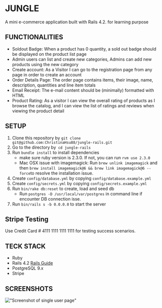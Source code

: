 # JUNGLE

A mini e-commerce application built with Rails 4.2. for learning purpose

## FUNCTIONALITIES
* Soldout Badge: When a product has 0 quantity, a sold out badge should be displayed on the product list page
* Admin users can list and create new categories, Admins can add new products using the new category
* Create account: As a Visitor I can go to the registration page from any page in order to create an account
* Order Details Page: The order page contains items, their image, name, description, quantities and line item totals
* Email Receipt: The e-mail content should be (minimally) formatted with HTML
* Product Rating: As a visitor I can view the overall rating of products as I browse the catalog, and I can view the list of ratings and reviews when viewing the product detail

## SETUP
1. Clone this repository by `git clone git@github.com:ChristinaHsu88/jungle-rails.git`
2. Go to the directory by` cd jungle-rails`
2. Run `bundle install` to install dependencies
    * make sure ruby version is 2.3.0. If not, you can run `rvm use 2.3.0`
    * Mac OSX issue with imagemagick:
      Run `brew unlink imagemagick` and then `brew install imagemagick@6 && brew link imagemagick@6 --force`to resolve the installation issue.
3. Create `config/database.yml` by copying `config/database.example.yml`
4. Create `config/secrets.yml` by copying `config/secrets.example.yml`
5. Run `bin/rake db:reset` to create, load and seed db
    * Run `postgres -D /usr/local/var/postgres` in command line if encounter DB connection isse.
6. Run `bin/rails s -b 0.0.0.0` to start the server

## Stripe Testing
Use Credit Card # 4111 1111 1111 1111 for testing success scenarios.

## TECK STACK
* Ruby
* Rails 4.2 [Rails Guide](http://guides.rubyonrails.org/v4.2/)
* PostgreSQL 9.x
* Stripe

## SCREENSHOTS

!["Screenshot of single user page"](https://github.com/ChristinaHsu88/)
